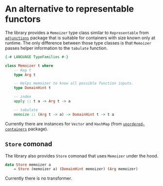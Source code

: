 # An alternative to representable functors

The library provides a `Memoizer` type class similar to `Representable`
from [`adjunctions`](https://hackage.haskell.org/package/adjunctions) package
that is suitable for containers with size known only at runtime. The only difference between
those type classes is that `Memoizer` passes helper information to the `tabulate` function.

```haskell
{-# LANGUAGE TypeFamilies #-}

class Memoizer t where
    -- Rep t
    type Arg t

    -- Helps memoizer to know all possible function inputs.
    type DomainHint t

    -- index
    apply :: t a -> Arg t -> a

    -- tabulate
    memoize :: (Arg t -> a) -> DomainHint t -> t a
```

Currently there are instances for `Vector` and `HashMap`
(from [`unordered-containers`](https://hackage.haskell.org/package/unordered-containers) package).

## `Store` comonad

The library also provides `Store` comonad that uses `Memoizer` under the hood.

```haskell
data Store memoizer a
    = Store (memoizer a) (DomainHint memoizer) (Arg memoizer)
```

Currently there is no transformer.
